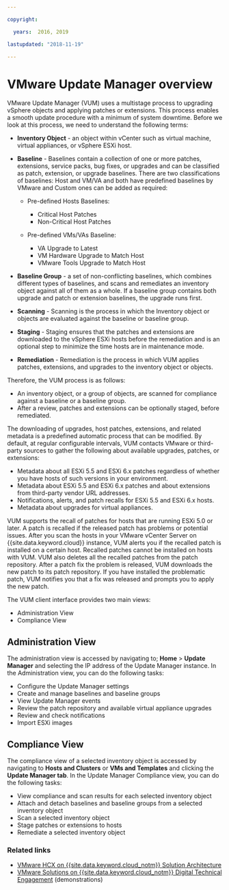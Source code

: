 ```yaml
---

copyright:

  years:  2016, 2019

lastupdated: "2018-11-19"

---
```


# VMware Update Manager overview

VMware Update Manager (VUM) uses a multistage process to upgrading vSphere objects and applying patches or extensions. This process enables a smooth update procedure with a minimum of system downtime. Before we look at this process, we need to understand the following terms:
* **Inventory Object** - an object within vCenter such as virtual machine, virtual appliances, or vSphere ESXi host.
* **Baseline** - Baselines contain a collection of one or more patches, extensions, service packs, bug fixes, or upgrades and can be classified as patch, extension, or upgrade baselines. There are two classifications of baselines: Host and VM/VA and both have predefined baselines by VMware and Custom ones can be added as required:
  - Pre-defined Hosts Baselines:
    - Critical Host Patches
    - Non-Critical Host Patches

  - Pre-defined VMs/VAs Baseline:
    - VA Upgrade to Latest
    - VM Hardware Upgrade to Match Host
    - VMware Tools Upgrade to Match Host

* **Baseline Group** - a set of non-conflicting baselines, which combines different types of baselines, and scans and remediates an inventory object against all of them as a whole. If a baseline group contains both upgrade and patch or extension baselines, the upgrade runs first.
* **Scanning** - Scanning is the process in which the Inventory object or objects are evaluated against the baseline or baseline group.
* **Staging** - Staging ensures that the patches and extensions are downloaded to the vSphere ESXi hosts before the remediation and is an optional step to minimize the time hosts are in maintenance mode.
* **Remediation** - Remediation is the process in which VUM applies patches, extensions, and upgrades to the inventory object or objects.

Therefore, the VUM process is as follows:
* An inventory object, or a group of objects, are scanned for compliance against a baseline or a baseline group.
* After a review, patches and extensions can be optionally staged, before remediated.

The downloading of upgrades, host patches, extensions, and related metadata is a predefined automatic process that can be modified. By default, at regular configurable intervals, VUM contacts VMware or third-party sources to gather the following about available upgrades, patches, or extensions:

* Metadata about all ESXi 5.5 and ESXi 6.x patches regardless of whether you have hosts of such versions in your environment.
* Metadata about ESXi 5.5 and ESXi 6.x patches and about extensions from third-party vendor URL addresses.
* Notifications, alerts, and patch recalls for ESXi 5.5 and ESXi 6.x hosts.
* Metadata about upgrades for virtual appliances.

VUM supports the recall of patches for hosts that are running ESXi 5.0 or later. A patch is recalled if the released patch has problems or potential issues. After you scan the hosts in your VMware vCenter Server on {{site.data.keyword.cloud}} instance, VUM alerts you if the recalled patch is installed on a certain host. Recalled patches cannot be installed on hosts with VUM. VUM also deletes all the recalled patches from the patch repository. After a patch fix the problem is released, VUM downloads the new patch to its patch repository. If you have installed the problematic patch, VUM notifies you that a fix was released and prompts you to apply the new patch.

The VUM client interface provides two main views:
*	Administration View
*	Compliance View

##	Administration View
The administration view is accessed by navigating to; **Home** > **Update Manager** and selecting the IP address of the Update Manager instance. In the Administration view, you can do the following tasks:
*	Configure the Update Manager settings
*	Create and manage baselines and baseline groups
*	View Update Manager events
*	Review the patch repository and available virtual appliance upgrades
*	Review and check notifications
*	Import ESXi images

##	Compliance View
The compliance view of a selected inventory object is accessed by navigating to **Hosts and Clusters** or **VMs and Templates** and clicking the **Update Manager tab**. In the Update Manager Compliance view, you can do the following tasks:
*	View compliance and scan results for each selected inventory object
*	Attach and detach baselines and baseline groups from a selected inventory object
*	Scan a selected inventory object
*	Stage patches or extensions to hosts
*	Remediate a selected inventory object

### Related links

* [VMware HCX on {{site.data.keyword.cloud_notm}} Solution Architecture](https://www.ibm.com/cloud/garage/files/HCX_Architecture_Design.pdf)
* [VMware Solutions on {{site.data.keyword.cloud_notm}} Digital Technical Engagement](https://ibm-dte.mybluemix.net/ibm-vmware) (demonstrations)
